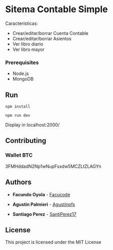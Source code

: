 # Sitema Contable Simple

Características:

* Crear/editar/borrar Cuenta Contable
* Crear/editar/borrar Asientos
* Ver libro diario
* Ver libro mayor

### Prerequisites

* Node.js
* MongoDB

## Run

```
npm install
```

```
npm run dev
```

Display in localhost:2000/


## Contributing

### Wallet BTC

3FMHddadN2Np1wNupFsxdw5MCZLtZLAGYn

## Authors

* **Facundo Oyola** - [Facucode](https://github.com/Facucode)

* **Agustin Palmieri** - [Agustinpfs](https://github.com/agustinpfs)

* **Santiago Perez** - [SantiPerez17](https://github.com/SantiPerez17)

## License

This project is licensed under the MIT License